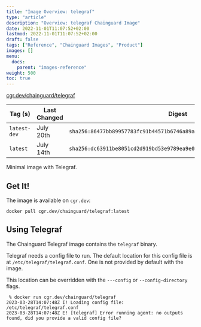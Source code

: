 ```yaml
---
title: "Image Overview: telegraf"
type: "article"
description: "Overview: telegraf Chainguard Image"
date: 2022-11-01T11:07:52+02:00
lastmod: 2022-11-01T11:07:52+02:00
draft: false
tags: ["Reference", "Chainguard Images", "Product"]
images: []
menu:
  docs:
    parent: "images-reference"
weight: 500
toc: true
---
```


[cgr.dev/chainguard/telegraf](https://github.com/chainguard-images/images/tree/main/images/telegraf)

| Tag (s)       | Last Changed | Digest                                                                    |
|---------------|--------------|---------------------------------------------------------------------------|
|  `latest-dev` | July 20th    | `sha256:86477bb89957783fc91b44571b6746a89a5dcc4e8503a81005d241ee1df23858` |
|  `latest`     | July 14th    | `sha256:dc63911be8051cd2d919bd53e9789ea9e01261b4f26c6935db92b29767f254bf` |



Minimal image with Telegraf.

## Get It!

The image is available on `cgr.dev`:

```
docker pull cgr.dev/chainguard/telegraf:latest
```

## Using Telegraf

The Chainguard Telegraf image contains the `telegraf` binary.

Telegraf needs a config file to run.
The default location for this config file is at `/etc/telegraf/telegraf.conf`.
One is not provided by default with the image.

This location can be overridden with the `---config` or `--config-directory` flags.

```shell
 % docker run cgr.dev/chainguard/telegraf
2023-03-28T14:07:48Z I! Loading config file: /etc/telegraf/telegraf.conf
2023-03-28T14:07:48Z E! [telegraf] Error running agent: no outputs found, did you provide a valid config file?
```

